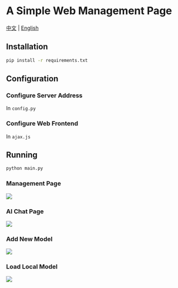# A Simple Web Management Page

[中文](README.md) | [English](README_en.md)

## Installation

```bash
pip install -r requirements.txt
```

## Configuration

### Configure Server Address

In `config.py`

### Configure Web Frontend

In `ajax.js`

## Running

```bash
python main.py
```

### Management Page

![](docs/en/manage.png)

### AI Chat Page

![](docs/en/chat.png)

### Add New Model

![](docs/en/add_new_model.png)

### Load Local Model

![](docs/zh/loadLocalModel.png)